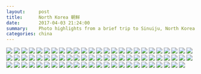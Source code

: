 ```yaml
---
layout:     post
title:      North Korea 朝鲜
date:       2017-04-03 21:24:00
summary:    Photo highlights from a brief trip to Sinuiju, North Korea.
categories: china
---
```


<!-- {% for image in site.static_files %}
    {% if image.path contains 'posts/2017-04-03-North-Korea-Photos' %}
          <img src="{{ site.url }}{{ image.path }}" />
    {% endif %}
{% endfor %} -->

<img src="{{ site.url }}/assets/posts/2017-04-03-North-Korea-Photos/DPRK - 1.jpg" />

<img src="{{ site.url }}/assets/posts/2017-04-03-North-Korea-Photos/DPRK - 2.jpg" />

<img src="{{ site.url }}/assets/posts/2017-04-03-North-Korea-Photos/DPRK - 3.jpg" />

<img src="{{ site.url }}/assets/posts/2017-04-03-North-Korea-Photos/DPRK - 4.jpg" />

<img src="{{ site.url }}/assets/posts/2017-04-03-North-Korea-Photos/DPRK - 5.jpg" />

<img src="{{ site.url }}/assets/posts/2017-04-03-North-Korea-Photos/DPRK - 6.jpg" />

<img src="{{ site.url }}/assets/posts/2017-04-03-North-Korea-Photos/DPRK - 7.jpg" />

<img src="{{ site.url }}/assets/posts/2017-04-03-North-Korea-Photos/DPRK - 8.jpg" />

<img src="{{ site.url }}/assets/posts/2017-04-03-North-Korea-Photos/DPRK - 9.jpg" />

<img src="{{ site.url }}/assets/posts/2017-04-03-North-Korea-Photos/DPRK - 10.jpg" />

<img src="{{ site.url }}/assets/posts/2017-04-03-North-Korea-Photos/DPRK - 11.jpg" />

<img src="{{ site.url }}/assets/posts/2017-04-03-North-Korea-Photos/DPRK - 12.jpg" />

<img src="{{ site.url }}/assets/posts/2017-04-03-North-Korea-Photos/DPRK - 13.jpg" />

<img src="{{ site.url }}/assets/posts/2017-04-03-North-Korea-Photos/DPRK - 14.jpg" />

<img src="{{ site.url }}/assets/posts/2017-04-03-North-Korea-Photos/DPRK - 15.jpg" />

<img src="{{ site.url }}/assets/posts/2017-04-03-North-Korea-Photos/DPRK - 16.jpg" />

<img src="{{ site.url }}/assets/posts/2017-04-03-North-Korea-Photos/DPRK - 17.jpg" />

<img src="{{ site.url }}/assets/posts/2017-04-03-North-Korea-Photos/DPRK - 18.jpg" />

<img src="{{ site.url }}/assets/posts/2017-04-03-North-Korea-Photos/DPRK - 19.jpg" />

<img src="{{ site.url }}/assets/posts/2017-04-03-North-Korea-Photos/DPRK - 20.jpg" />

<img src="{{ site.url }}/assets/posts/2017-04-03-North-Korea-Photos/DPRK - 21.jpg" />

<img src="{{ site.url }}/assets/posts/2017-04-03-North-Korea-Photos/DPRK - 22.jpg" />

<img src="{{ site.url }}/assets/posts/2017-04-03-North-Korea-Photos/DPRK - 23.jpg" />

<img src="{{ site.url }}/assets/posts/2017-04-03-North-Korea-Photos/DPRK - 24.jpg" />

<img src="{{ site.url }}/assets/posts/2017-04-03-North-Korea-Photos/DPRK - 25.jpg" />

<img src="{{ site.url }}/assets/posts/2017-04-03-North-Korea-Photos/DPRK - 26.jpg" />

<img src="{{ site.url }}/assets/posts/2017-04-03-North-Korea-Photos/DPRK - 27.jpg" />

<img src="{{ site.url }}/assets/posts/2017-04-03-North-Korea-Photos/DPRK - 28.jpg" />

<img src="{{ site.url }}/assets/posts/2017-04-03-North-Korea-Photos/DPRK - 29.jpg" />

<img src="{{ site.url }}/assets/posts/2017-04-03-North-Korea-Photos/DPRK - 30.jpg" />

<img src="{{ site.url }}/assets/posts/2017-04-03-North-Korea-Photos/DPRK - 31.jpg" />

<img src="{{ site.url }}/assets/posts/2017-04-03-North-Korea-Photos/DPRK - 32.jpg" />

<img src="{{ site.url }}/assets/posts/2017-04-03-North-Korea-Photos/DPRK - 33.jpg" />

<img src="{{ site.url }}/assets/posts/2017-04-03-North-Korea-Photos/DPRK - 34.jpg" />

<img src="{{ site.url }}/assets/posts/2017-04-03-North-Korea-Photos/DPRK - 35.jpg" />

<img src="{{ site.url }}/assets/posts/2017-04-03-North-Korea-Photos/DPRK - 36.jpg" />

<img src="{{ site.url }}/assets/posts/2017-04-03-North-Korea-Photos/DPRK - 37.jpg" />

<img src="{{ site.url }}/assets/posts/2017-04-03-North-Korea-Photos/DPRK - 38.jpg" />

<img src="{{ site.url }}/assets/posts/2017-04-03-North-Korea-Photos/DPRK - 39.jpg" />

<img src="{{ site.url }}/assets/posts/2017-04-03-North-Korea-Photos/DPRK - 40.jpg" />

<img src="{{ site.url }}/assets/posts/2017-04-03-North-Korea-Photos/DPRK - 41.jpg" />

<img src="{{ site.url }}/assets/posts/2017-04-03-North-Korea-Photos/DPRK - 42.jpg" />

<img src="{{ site.url }}/assets/posts/2017-04-03-North-Korea-Photos/DPRK - 43.jpg" />

<img src="{{ site.url }}/assets/posts/2017-04-03-North-Korea-Photos/DPRK - 44.jpg" />

<img src="{{ site.url }}/assets/posts/2017-04-03-North-Korea-Photos/DPRK - 45.jpg" />

<img src="{{ site.url }}/assets/posts/2017-04-03-North-Korea-Photos/DPRK - 46.jpg" />

<img src="{{ site.url }}/assets/posts/2017-04-03-North-Korea-Photos/DPRK - 47.jpg" />

<img src="{{ site.url }}/assets/posts/2017-04-03-North-Korea-Photos/DPRK - 48.jpg" />

<img src="{{ site.url }}/assets/posts/2017-04-03-North-Korea-Photos/DPRK - 49.jpg" />

<img src="{{ site.url }}/assets/posts/2017-04-03-North-Korea-Photos/DPRK - 50.jpg" />

<img src="{{ site.url }}/assets/posts/2017-04-03-North-Korea-Photos/DPRK - 51.jpg" />

<img src="{{ site.url }}/assets/posts/2017-04-03-North-Korea-Photos/DPRK - 52.jpg" />

<img src="{{ site.url }}/assets/posts/2017-04-03-North-Korea-Photos/DPRK - 53.jpg" />

<img src="{{ site.url }}/assets/posts/2017-04-03-North-Korea-Photos/DPRK - 54.jpg" />

<img src="{{ site.url }}/assets/posts/2017-04-03-North-Korea-Photos/DPRK - 55.jpg" />

<img src="{{ site.url }}/assets/posts/2017-04-03-North-Korea-Photos/DPRK - 56.jpg" />

<img src="{{ site.url }}/assets/posts/2017-04-03-North-Korea-Photos/DPRK - 57.jpg" />

<img src="{{ site.url }}/assets/posts/2017-04-03-North-Korea-Photos/DPRK - 58.jpg" />

<img src="{{ site.url }}/assets/posts/2017-04-03-North-Korea-Photos/DPRK - 59.jpg" />

<img src="{{ site.url }}/assets/posts/2017-04-03-North-Korea-Photos/DPRK - 60.jpg" />

<img src="{{ site.url }}/assets/posts/2017-04-03-North-Korea-Photos/DPRK - 61.jpg" />

<img src="{{ site.url }}/assets/posts/2017-04-03-North-Korea-Photos/DPRK - 62.jpg" />

<img src="{{ site.url }}/assets/posts/2017-04-03-North-Korea-Photos/DPRK - 63.jpg" />

<img src="{{ site.url }}/assets/posts/2017-04-03-North-Korea-Photos/DPRK - 64.jpg" />

<img src="{{ site.url }}/assets/posts/2017-04-03-North-Korea-Photos/DPRK - 65.jpg" />

<img src="{{ site.url }}/assets/posts/2017-04-03-North-Korea-Photos/DPRK - 66.jpg" />

<img src="{{ site.url }}/assets/posts/2017-04-03-North-Korea-Photos/DPRK - 67.jpg" />

<img src="{{ site.url }}/assets/posts/2017-04-03-North-Korea-Photos/DPRK - 68.jpg" />

<img src="{{ site.url }}/assets/posts/2017-04-03-North-Korea-Photos/DPRK - 69.jpg" />

<img src="{{ site.url }}/assets/posts/2017-04-03-North-Korea-Photos/DPRK - 70.jpg" />

<img src="{{ site.url }}/assets/posts/2017-04-03-North-Korea-Photos/DPRK - 71.jpg" />

<img src="{{ site.url }}/assets/posts/2017-04-03-North-Korea-Photos/DPRK - 72.jpg" />

<img src="{{ site.url }}/assets/posts/2017-04-03-North-Korea-Photos/DPRK - 73.jpg" />

<img src="{{ site.url }}/assets/posts/2017-04-03-North-Korea-Photos/DPRK - 74.jpg" />
